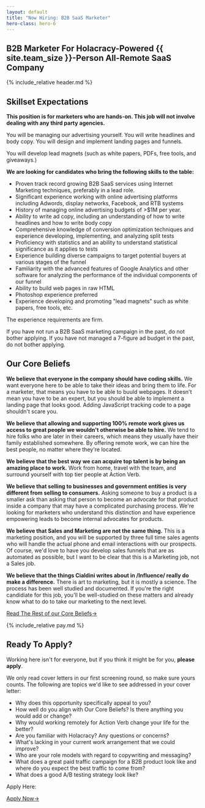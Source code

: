 ```yaml
---
layout: default
title: "Now Hiring: B2B SaaS Marketer"
hero-class: hero-6
---
```


## B2B Marketer For Holacracy-Powered {{ site.team_size }}-Person All-Remote SaaS Company

{% include_relative header.md %}


## Skillset Expectations

**This position is for marketers who are hands-on.  This job will not
involve dealing with any third party agencies.**

You will be managing our advertising yourself.  You will write headlines
and body copy.  You will design and implement landing pages and funnels.

You will develop lead magnets (such as white papers, PDFs, free tools,
and giveaways.)

**We are looking for candidates who bring the following skills to the
table:**

 * Proven track record growing B2B SaaS services using Internet Marketing techniques, preferably in a lead role.
 * Significant experience working with online advertising platforms including Adwords, display networks, Facebook, and RTB systems
 * History of managing online advertising budgets of >$1M per year.
 * Ability to write ad copy, including an understanding of how to write headlines and how to write body copy
 * Comprehensive knowledge of conversion optimization techniques and experience developing, implementing, and analyzing split tests
 * Proficiency with statistics and an ability to understand statistical significance as it applies to tests
 * Experience building diverse campaigns to target potential buyers at various stages of the funnel
 * Familiarity with the advanced features of Google Analytics and other software for analyzing the performance of the individual components of our funnel
 * Ability to build web pages in raw HTML
 * Photoshop experience preferred
 * Experience developing and promoting "lead magnets" such as white papers, free tools, etc.

The experience requirements are firm.

If you have not run a B2B SaaS marketing campaign in the past, do not
bother applying.  If you have not managed a 7-figure ad budget in the
past, do not bother applying.


## Our Core Beliefs

**We believe that everyone in the company should have coding
skills.** We want everyone here to be able to take their ideas and
bring them to life.  For a marketer, that means you have to be able to
buuld webpages.  It doesn't mean you have to be an expert, but you
should be able to implement a landing page that looks good.  Adding
JavaScript tracking code to a page shouldn't scare you.

**We believe that allowing and supporting 100% remote work gives us
access to great people we wouldn't otherwise be able to hire.**  We tend
to hire folks who are later in their careers, which means they usually
have their family established somewhere.  By offering remote work, we
can hire the best people, no matter where they're located.

**We believe that the best way we can acquire top talent is by being an
amazing place to work.**  Work from home, travel with the team, and
surround yourself with top tier people at Action Verb.

**We believe that selling to businesses and government entities is very
different from selling to consumers.**  Asking someone to buy a product is
a smaller ask than asking that person to become an advocate for that product
inside a company that may have a complicated purchasing process.  We're
looking for marketers who understand this distinction and have
experience empowering leads to become internal advocates for products.

**We believe that Sales and Marketing are not the same thing.**  This is
a marketing position, and you will be supported by three full time sales
agents who will handle the actual phone and email interactions with our
prospects.  Of course, we'd love to have you develop sales funnels that
are as automated as possible, but I want to be clear that this is a
Marketing job, not a Sales job.

**We believe that the things Cialdini writes about in /Influence/ really
do make a difference.** There is art to marketing, but it is mostly a
science.  The process has been well studied and documented.  If you're
the right candidiate for this job, you'll be well-studied on these
matters and already know what to do to take our marketing to the next level.

<p><a class="page-btn f7 f5-ns ttu tracked-slight mb2" href="/core-beliefs">Read The Rest of our Core Beliefs<span class="pl1">&#8594;</span></a></p>

{% include_relative pay.md %}

## Ready To Apply?

Working here isn't for everyone, but if you think it might be for you, **please apply**.

We only read cover letters in our first screening round, so make sure
yours counts.  The following are topics we'd like to see addressed in
your cover letter:

 * Why does this opportunity specifically appeal to you?
 * How well do you align with Our Core Beliefs?  Is there anything you would add or change?
 * Why would working remotely for Action Verb change your life for the better?
 * Are you familiar with Holacracy?  Any questions or concerns?
 * What's lacking in your current work arrangement that we could improve?
 * Who are your role models with regard to copywriting and messaging?
 * What does a great paid traffic campaign for a B2B product look like and where do you expect the best traffic to come from?
 * What does a good A/B testing strategy look like?

Apply Here:

<p><a class="page-btn f7 f5-ns ttu tracked-slight mb2" href="http://actionverb.applytojob.com/apply/Rp1yGctWDi/B2B-SaaS-VP-Of-Marketing">Apply Now<span class="pl1">&#8594;</span></a></p>
